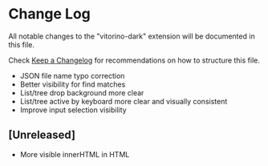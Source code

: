 # Change Log

All notable changes to the "vitorino-dark" extension will be documented in this file.

Check [Keep a Changelog](http://keepachangelog.com/) for recommendations on how to structure this file.

- JSON file name typo correction
- Better visibility for find matches
- List/tree drop background more clear
- List/tree active by keyboard more clear and visually consistent
- Improve input selection visibility

## [Unreleased]

- More visible innerHTML in HTML
